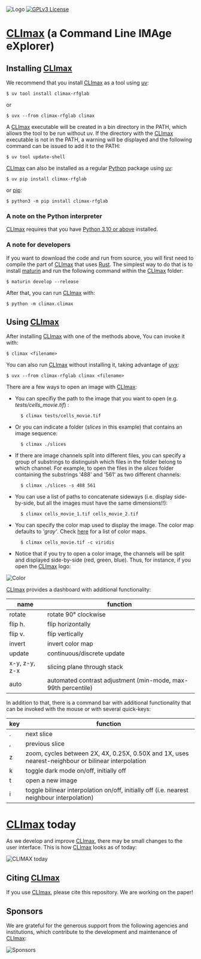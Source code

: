 ![Logo](https://bitbucket.org/rfg_lab/climax/raw/0284bca63f357cddcf5c375eae0e2ad4863f9906/docs/climax_logo_full.jpg)
[![GPLv3 License](https://img.shields.io/badge/License-GPL%20v3-yellow.svg)](https://opensource.org/licenses/GPL-3.0)

# [CLImax](https://bitbucket.org/rfg_lab/climax/src/master/) (a Command Line IMAge eXplorer)

## Installing [CLImax](https://bitbucket.org/rfg_lab/climax/src/master/)

We recommend that you install [CLImax](https://bitbucket.org/rfg_lab/climax/src/master/) as a tool using [uv](https://github.com/astral-sh/uv):

    $ uv tool install climax-rfglab

or

    $ uvx --from climax-rfglab climax

A [CLImax](https://bitbucket.org/rfg_lab/climax/src/master/) executable will be created in a bin directory in the PATH, which allows the tool to be run without uv. If the directory with the [CLImax](https://bitbucket.org/rfg_lab/climax/src/master/) executable is not in the PATH, a warning will be displayed and the following command can be issued to add it to the PATH:

    $ uv tool update-shell

[CLImax](https://bitbucket.org/rfg_lab/climax/src/master/) can also be installed as a regular [Python](https://www.python.org/downloads/) package using [uv](https://github.com/astral-sh/uv):  

    $ uv pip install climax-rfglab

or [pip](https://pip.pypa.io/en):

    $ python3 -m pip install climax-rfglab

### A note on the Python interpreter

[CLImax](https://bitbucket.org/rfg_lab/climax/src/master/) requires that you have [Python 3.10 or above](https://www.python.org/downloads/) installed.

### A note for developers

If you want to download the code and run from source, you will first need to compile the part of 
[CLImax](https://bitbucket.org/rfg_lab/climax/src/master/) that uses [Rust](https://www.rust-lang.org/). The simplest way to do that is to install [maturin](https://github.com/PyO3/maturin) and run the following command within the [CLImax](https://bitbucket.org/rfg_lab/climax/src/master/) folder:

    $ maturin develop --release

After that, you can run [CLImax](https://bitbucket.org/rfg_lab/climax/src/master/) with:

    $ python -m climax.climax

## Using [CLImax](https://bitbucket.org/rfg_lab/climax/src/master/)

After installing [CLImax](https://bitbucket.org/rfg_lab/climax/src/master/) with one of the methods above, You can invoke it with:

    $ climax <filename>

You can also run [CLImax](https://bitbucket.org/rfg_lab/climax/src/master/) without installing it, taking advantage of [uvx](https://github.com/astral-sh/uv):

    $ uvx --from climax-rfglab climax <filename>

There are a few ways to open an image with [CLImax](https://bitbucket.org/rfg_lab/climax/src/master/):

- You can specifiy the path to the image that you want to open (e.g. *tests/cells_movie.tif*) :

        $ climax tests/cells_movie.tif

- Or you can indicate a folder (*slices* in this example) that contains an image sequence:

        $ climax ./slices

- If there are image channels split into different files, you can specify a group of substrings to distinguish which files in the folder belong to which channel. For example, to open the files in the *slices* folder containing the substrings '488' and '561' as two different channels:

        $ climax ./slices -s 488 561

- You can use a list of paths to concatenate sideways (i.e. display side-by-side, but all the images must have the same dimensions!!):

        $ climax cells_movie_1.tif cells_movie_2.tif

- You can specify the color map used to display the image. The color map defaults to *'gray'*. Check [here](https://matplotlib.org/stable/tutorials/colors/colormaps.html) for a list of color maps.

        $ climax cells_movie.tif -c viridis

- Notice that if you try to open a color image, the channels will be split and displayed side-by-side (red, green, blue). Thus, for instance, if you open the [CLImax](https://bitbucket.org/rfg_lab/climax/src/master/) logo:

![Color](https://bytebucket.org/rfg_lab/climax/raw/3142f0d665a03f763b7c2d71a7b2f5b43eed3c59/docs/color_image_display.png)

[CLImax](https://bitbucket.org/rfg_lab/climax/src/master/) provides a dashboard with additional functionality:

|name|function|
|----------------------------------------|------------------------|
|rotate|rotate 90&deg; clockwise|
|flip h.|flip horizontally|
|flip v.|flip vertically|
|invert|invert color map|
|update|continuous/discrete update|
|x-y, z-y, z-x|slicing plane through stack|
|auto|automated contrast adjustment (min-mode, max-99th percentile)|

In addition to that, there is a command bar with additional functionality that can be invoked with the mouse or with several quick-keys:

|key|function|
|----------------------------------------|------------------------|
|.|next slice|
|,|previous slice|
|z|zoom, cycles between 2X, 4X, 0.25X, 0.50X and 1X, uses nearest-neighbour or bilinear interpolation|
|k|toggle dark mode on/off, initially off|
|t|open a new image|
|i|toggle bilinear interpolation on/off, initially off (i.e. nearest neighbour interpolation)|


# [CLImax](https://bitbucket.org/rfg_lab/climax/src/master/) today

As we develop and improve [CLImax](https://bitbucket.org/rfg_lab/climax/src/master/), there may be small changes to the user interface. This is how [CLImax](https://bitbucket.org/rfg_lab/climax/src/master/) looks as of today:

![CLIMAX today](./docs/climax_today.gif)

## Citing [CLImax](https://bitbucket.org/rfg_lab/climax/src/master/)
If you use [CLImax](https://bitbucket.org/rfg_lab/climax/src/master/), please cite this repository. We are working on the paper!

## Sponsors

We are grateful for the generous support from the following agencies and institutions, which contribute to the
development and maintenance of [CLImax](https://bitbucket.org/rfg_lab/climax/src/master/):

![Sponsors](https://bitbucket.org/rfg_lab/climax/raw/0367742a0a3f4670b0d8299d52e0d52b6c8c601f/docs/sponsors.png)